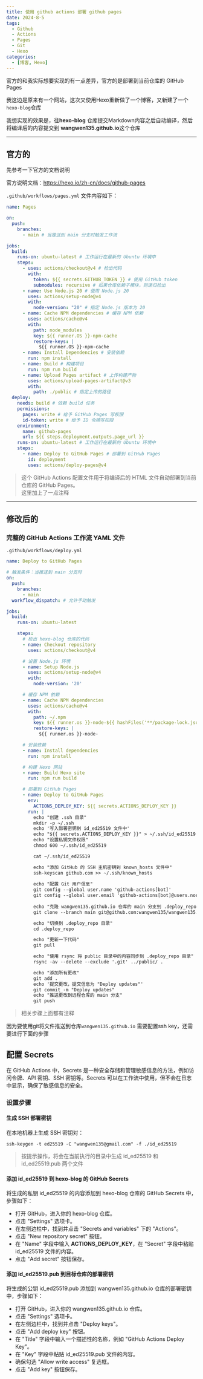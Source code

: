 ```yaml
---
title: 使用 github actions 部署 github pages
date: 2024-8-5
tags: 
  - Github
  - Actions
  - Pages
  - Git
  - Hexo
categories:
  - [博客, Hexo]
---
```



官方的和我实际想要实现的有一点差异，官方的是部署到当前仓库的 GitHub Pages  

我这边是原来有一个网站，这次又使用Hexo重新做了一个博客，又新建了一个`hexo-blog`仓库

我想实现的效果是，往**hexo-blog** 仓库提交Markdown内容之后自动编译，然后将编译后的内容提交到 **wangwen135.github.io**这个仓库

----

## 官方的

先参考一下官方的文档说明

官方说明文档：https://hexo.io/zh-cn/docs/github-pages

`.github/workflows/pages.yml` 文件内容如下：

```yml
name: Pages

on:
  push:
    branches:
      - main # 当推送到 main 分支时触发工作流

jobs:
  build:
    runs-on: ubuntu-latest # 工作运行在最新的 Ubuntu 环境中
    steps:
      - uses: actions/checkout@v4 # 检出代码
        with:
          token: ${{ secrets.GITHUB_TOKEN }} # 使用 GitHub token
          submodules: recursive # 如果仓库依赖子模块，则递归检出
      - name: Use Node.js 20 # 使用 Node.js 20
        uses: actions/setup-node@v4
        with:
          node-version: "20" # 指定 Node.js 版本为 20
      - name: Cache NPM dependencies # 缓存 NPM 依赖
        uses: actions/cache@v4
        with:
          path: node_modules
          key: ${{ runner.OS }}-npm-cache
          restore-keys: |
            ${{ runner.OS }}-npm-cache
      - name: Install Dependencies # 安装依赖
        run: npm install
      - name: Build # 构建项目
        run: npm run build
      - name: Upload Pages artifact # 上传构建产物
        uses: actions/upload-pages-artifact@v3
        with:
          path: ./public # 指定上传的路径
  deploy:
    needs: build # 依赖 build 任务
    permissions:
      pages: write # 给予 GitHub Pages 写权限
      id-token: write # 给予 ID 令牌写权限
    environment:
      name: github-pages
      url: ${{ steps.deployment.outputs.page_url }}
    runs-on: ubuntu-latest # 工作运行在最新的 Ubuntu 环境中
    steps:
      - name: Deploy to GitHub Pages # 部署到 GitHub Pages
        id: deployment
        uses: actions/deploy-pages@v4

```
> 这个 GitHub Actions 配置文件用于将编译后的 HTML 文件自动部署到当前仓库的 GitHub Pages。  
> 这里加上了一点注释

---

## 修改后的

### 完整的 GitHub Actions 工作流 YAML 文件

`.github/workflows/deploy.yml` 
```yml
name: Deploy to GitHub Pages

# 触发条件：当推送到 main 分支时
on:
  push:
    branches:
      - main
  workflow_dispatch: # 允许手动触发

jobs:
  build:
    runs-on: ubuntu-latest

    steps:
      # 检出 hexo-blog 仓库的代码
      - name: Checkout repository
        uses: actions/checkout@v4

      # 设置 Node.js 环境
      - name: Setup Node.js
        uses: actions/setup-node@v4
        with:
          node-version: '20'

      # 缓存 NPM 依赖
      - name: Cache NPM dependencies
        uses: actions/cache@v4
        with:
          path: ~/.npm
          key: ${{ runner.os }}-node-${{ hashFiles('**/package-lock.json') }}
          restore-keys: |
            ${{ runner.os }}-node-

      # 安装依赖
      - name: Install dependencies
        run: npm install

      # 构建 Hexo 网站
      - name: Build Hexo site
        run: npm run build

      # 部署到 GitHub Pages
      - name: Deploy to GitHub Pages
        env:
          ACTIONS_DEPLOY_KEY: ${{ secrets.ACTIONS_DEPLOY_KEY }}
        run: |
          echo "创建 .ssh 目录"
          mkdir -p ~/.ssh
          echo '写入部署密钥到 id_ed25519 文件中'
          echo "${{ secrets.ACTIONS_DEPLOY_KEY }}" > ~/.ssh/id_ed25519
          echo "设置私钥文件权限"
          chmod 600 ~/.ssh/id_ed25519

          cat ~/.ssh/id_ed25519

          echo "添加 GitHub 的 SSH 主机密钥到 known_hosts 文件中"
          ssh-keyscan github.com >> ~/.ssh/known_hosts
          
          echo "配置 Git 用户信息"
          git config --global user.name 'github-actions[bot]'
          git config --global user.email 'github-actions[bot]@users.noreply.github.com'
          
          echo "克隆 wangwen135.github.io 仓库的 main 分支到 .deploy_repo 目录"
          git clone --branch main git@github.com:wangwen135/wangwen135.github.io.git .deploy_repo

          echo "切换到 .deploy_repo 目录"
          cd .deploy_repo

          echo "更新一下代码"
          git pull

          echo "使用 rsync 将 public 目录中的内容同步到 .deploy_repo 目录"
          rsync -av --delete --exclude '.git' ../public/ .

          echo "添加所有更改"
          git add .
          echo '提交更改，提交信息为 "Deploy updates"'
          git commit -m "Deploy updates"
          echo "推送更改到远程仓库的 main 分支"
          git push
```
> 相关步骤上面都有注释

因为要使用git将文件推送到仓库`wangwen135.github.io` 需要配置ssh key，还需要进行下面的步骤

## 配置 Secrets
在 GitHub Actions 中，Secrets 是一种安全存储和管理敏感信息的方法，例如访问令牌、API 密钥、SSH 密钥等。Secrets 可以在工作流中使用，但不会在日志中显示，确保了敏感信息的安全。

### 设置步骤

#### 生成 SSH 部署密钥
在本地机器上生成 SSH 密钥对：

```
ssh-keygen -t ed25519 -C "wangwen135@gmail.com" -f ./id_ed25519
```
> 按提示操作，将会在当前执行的目录中生成 id_ed25519 和 id_ed25519.pub 两个文件

#### 添加 id_ed25519 到 hexo-blog 的 GitHub Secrets
将生成的私钥 id_ed25519 的内容添加到 hexo-blog 仓库的 GitHub Secrets 中，步骤如下：

- 打开 GitHub，进入你的 hexo-blog 仓库。
- 点击 "Settings" 选项卡。
- 在左侧边栏中，找到并点击 "Secrets and variables" 下的 "Actions"。
- 点击 "New repository secret" 按钮。
- 在 "Name" 字段中输入 **ACTIONS_DEPLOY_KEY**，在 "Secret" 字段中粘贴 id_ed25519 文件的内容。
- 点击 "Add secret" 按钮保存。


#### 添加 id_ed25519.pub 到目标仓库的部署密钥

将生成的公钥 id_ed25519.pub 添加到 wangwen135.github.io 仓库的部署密钥中，步骤如下：

- 打开 GitHub，进入你的 wangwen135.github.io 仓库。
- 点击 "Settings" 选项卡。
- 在左侧边栏中，找到并点击 "Deploy keys"。
- 点击 "Add deploy key" 按钮。
- 在 "Title" 字段中输入一个描述性的名称，例如 "GitHub Actions Deploy Key"。
- 在 "Key" 字段中粘贴 id_ed25519.pub 文件的内容。
- 确保勾选 "Allow write access" 复选框。
- 点击 "Add key" 按钮保存。


